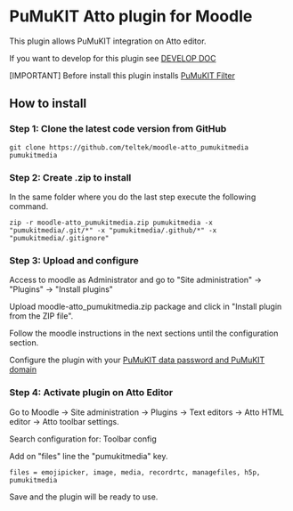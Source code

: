 PuMuKIT Atto plugin for Moodle
==============================

This plugin allows PuMuKIT integration on Atto editor.

If you want to develop for this plugin see [DEVELOP DOC](https://github.com/teltek/moodle-atto_pumukitmedia/blob/master/DEVELOPER.md) 

[IMPORTANT] Before install this plugin installs [PuMuKIT Filter](https://github.com/teltek/moodle-filter_pumukitmedia/)

## How to install

### Step 1: Clone the latest code version from GitHub
```
git clone https://github.com/teltek/moodle-atto_pumukitmedia pumukitmedia
```

### Step 2: Create .zip to install

In the same folder where you do the last step execute the following command.
```
zip -r moodle-atto_pumukitmedia.zip pumukitmedia -x "pumukitmedia/.git/*" -x "pumukitmedia/.github/*" -x "pumukitmedia/.gitignore" 
```

### Step 3: Upload and configure

Access to moodle as Administrator and go to "Site administration" -> "Plugins" -> "Install plugins"

Upload moodle-atto_pumukitmedia.zip package and click in "Install plugin from the ZIP file".

Follow the moodle instructions in the next sections until the configuration section.

Configure the plugin with your [PuMuKIT data password and PuMuKIT domain](https://github.com/teltek/PumukitLmsBundle/blob/master/Resources/doc/Configuration.md)

### Step 4: Activate plugin on Atto Editor

Go to Moodle -> Site administration -> Plugins -> Text editors -> Atto HTML editor -> Atto toolbar settings.

Search configuration for: Toolbar config

Add on "files" line the "pumukitmedia" key.

```
files = emojipicker, image, media, recordrtc, managefiles, h5p, pumukitmedia
```

Save and the plugin will be ready to use.
